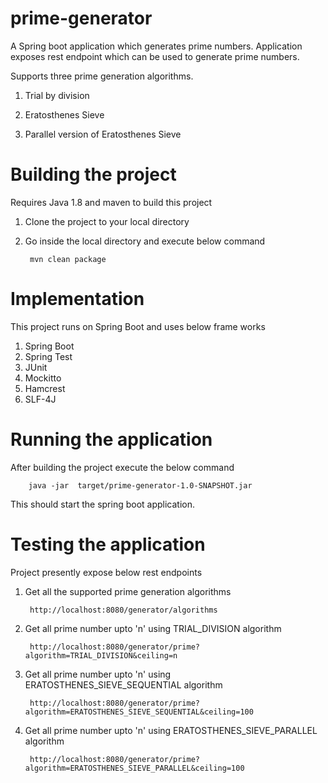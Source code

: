 # prime-generator

A Spring boot application which generates prime numbers. Application exposes rest endpoint which can be used to generate prime numbers.

Supports three prime generation algorithms.

1) Trial by division

2) Eratosthenes Sieve 

3) Parallel version of Eratosthenes Sieve 



# Building the project

Requires Java 1.8 and maven to build this project


1) Clone the project to your local directory

2) Go inside the local directory and execute below command

        mvn clean package

# Implementation

This project runs on Spring Boot and uses below frame works

1) Spring Boot
2) Spring Test
3) JUnit
4) Mockitto
5) Hamcrest
6) SLF-4J

# Running the application

After building the project execute the below command

        java -jar  target/prime-generator-1.0-SNAPSHOT.jar

This should start the spring boot application.

# Testing the application

Project presently expose below rest endpoints

1) Get all the supported prime generation algorithms

        http://localhost:8080/generator/algorithms 

2) Get all prime number upto 'n' using TRIAL_DIVISION algorithm

        http://localhost:8080/generator/prime?algorithm=TRIAL_DIVISION&ceiling=n

3) Get all prime number upto 'n' using ERATOSTHENES_SIEVE_SEQUENTIAL algorithm

        http://localhost:8080/generator/prime?algorithm=ERATOSTHENES_SIEVE_SEQUENTIAL&ceiling=100 

4) Get all prime number upto 'n' using ERATOSTHENES_SIEVE_PARALLEL algorithm

        http://localhost:8080/generator/prime?algorithm=ERATOSTHENES_SIEVE_PARALLEL&ceiling=100 





